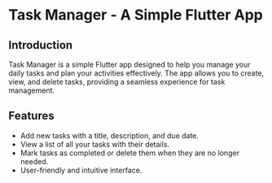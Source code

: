 # Task Manager - A Simple Flutter App

## Introduction

Task Manager is a simple Flutter app designed to help you manage your daily tasks and plan your activities effectively. The app allows you to create, view, and delete tasks, providing a seamless experience for task management.

## Features

- Add new tasks with a title, description, and due date.
- View a list of all your tasks with their details.
- Mark tasks as completed or delete them when they are no longer needed.
- User-friendly and intuitive interface.
